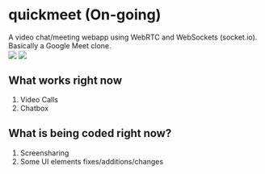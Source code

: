 # quickmeet (On-going)
A video chat/meeting webapp using WebRTC and WebSockets (socket.io). Basically a Google Meet clone. 
<br>
<img align="center" src="https://i.imgur.com/FxgApJU.jpg">
<img align="center" src="https://i.imgur.com/FEwMY5F.jpg">

## What works right now

1. Video Calls
2. Chatbox

## What is being coded right now?

1. Screensharing
2. Some UI elements fixes/additions/changes 
